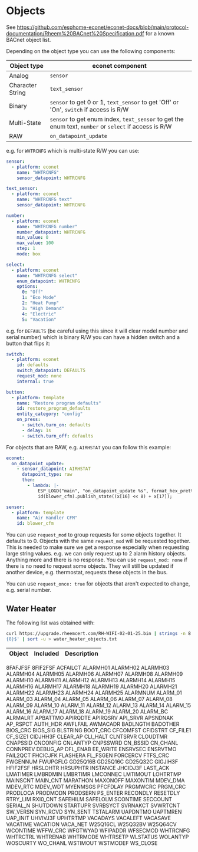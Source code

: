 # Objects

See <https://github.com/esphome-econet/econet-docs/blob/main/protocol-documentation/Rheem%20BACnet%20Specification.pdf> for a known BACnet object list.

Depending on the object type you can use the following components:

Object type | econet component
----------- | ---------
Analog      | `sensor`
Character String | `text_sensor`
Binary      | `sensor` to get 0 or 1, `text_sensor` to get 'Off' or 'On', `switch` if access is R/W
Multi-State | `sensor` to get enum index, `text_sensor` to get the enum text, `number` or `select` if access is R/W
RAW         | `on_datapoint_update`

e.g. for `WHTRCNFG` which is multi-state R/W you can use:

```yaml
sensor:
  - platform: econet
    name: "WHTRCNFG"
    sensor_datapoint: WHTRCNFG

text_sensor:
  - platform: econet
    name: "WHTRCNFG text"
    sensor_datapoint: WHTRCNFG

number:
  - platform: econet
    name: "WHTRCNFG number"
    number_datapoint: WHTRCNFG
    min_value: 0
    max_value: 100
    step: 1
    mode: box

select:
  - platform: econet
    name: "WHTRCNFG select"
    enum_datapoint: WHTRCNFG
    options:
      0: "Off"
      1: "Eco Mode"
      2: "Heat Pump"
      3: "High Demand"
      4: "Electric"
      5: "Vacation"
```

e.g. for `DEFAULTS` (be careful using this since it will clear model number and serial number) which is binary R/W you can have a hidden switch and a button that flips it:

```yaml
switch:
  - platform: econet
    id: defaults
    switch_datapoint: DEFAULTS
    request_mod: none
    internal: true

button:
  - platform: template
    name: "Restore program defaults"
    id: restore_program_defaults
    entity_category: "config"
    on_press:
      - switch.turn_on: defaults
      - delay: 1s
      - switch.turn_off: defaults
```

For objects that are RAW, e.g. `AIRHSTAT` you can follow this example:

```yaml
econet:
  on_datapoint_update:
    - sensor_datapoint: AIRHSTAT
      datapoint_type: raw
      then:
        - lambda: |-
            ESP_LOGD("main", "on_datapoint_update %s", format_hex_pretty(x).c_str());
            id(blower_cfm).publish_state((x[16] << 8) + x[17]);

sensor:
  - platform: template
    name: "Air Handler CFM"
    id: blower_cfm
```

You can use `request_mod` to group requests for some objects together. It defaults to 0. Objects with the same `request_mod` will be requested together. This is needed to make sure we get a response especially when requesting large string values. e.g. we can only request up to 2 alarm history objects. Anything more and there is no response. You can use `request_mod: none` if there is no need to request some objects. They will still be updated if another device, e.g. thermostat, requests these objects in the bus.

You can use `request_once: true` for objects that aren't expected to change, e.g. serial number.

## Water Heater

The following list was obtained with:
```bash
curl https://upgrade.rheemcert.com/RH-WIFI-02-01-25.bin | strings -n 8 | grep -E '^[_A-Z0-9]
{8}$' | sort -u > water_heater_objects.txt
```

Object | Included | Description
------ | -------- | -----------
8FAFJFSF
8FIF2FSF
ACFAILCT
ALARMH01
ALARMH02
ALARMH03
ALARMH04
ALARMH05
ALARMH06
ALARMH07
ALARMH08
ALARMH09
ALARMH10
ALARMH11
ALARMH12
ALARMH13
ALARMH14
ALARMH15
ALARMH16
ALARMH17
ALARMH18
ALARMH19
ALARMH20
ALARMH21
ALARMH22
ALARMH23
ALARMH24
ALARMH25
ALARMNUM
ALARM_01
ALARM_03
ALARM_04
ALARM_05
ALARM_06
ALARM_07
ALARM_08
ALARM_09
ALARM_10
ALARM_11
ALARM_12
ALARM_13
ALARM_14
ALARM_15
ALARM_16
ALARM_17
ALARM_18
ALARM_19
ALARM_20
ALARM_BC
ALRMALRT
APBATTMO
APIRQDTE
APIRQSRV
API_SRVR
APSNDNAK
AP_RSPCT
AUTH_HDR
AWFLFAIL
AWMACADR
BADLNGTH
BADOTHER
BIOS_CRC
BIOS_SIG
BLSTRING
BOOT_CRC
CFCOMFST
CFIDSTRT
CF_FILE1
CF_SIZE1
CIDJHH3F
CLEAR_AP
CLI_HALT
CLNTSRVR
CLOUDTMR
CNAPSSID
CNCONFIG
CNLANTYP
CNPSSWRD
CN_BSSID
CN_CHANL
CONNPREV
DEBUG_AP
DFL_ENAB
EE_WRITE
ENSRVSEC
ENSRVTMO
FAIL2QCT
FHCICJFK
FLASHERA
FL_FSGEN
FORCERCV
FTFS_CRC
FWGENNUM
FWUPGFLG
GD25Q16B
GD25Q16C
GD25Q32C
GIGJIH3F
HFIF2FSF
HRSLOHTR
HRSUPHTR
INSTANCE
JHCIDJ3F
LAST_ACK
LMATIMER
LMBRDMIN
LMBRTIMR
LMCONNEC
LMTIMOUT
LOHTRTMP
MAINSCNT
MAIN_CNT
MARATHON
MAXONOFF
MAXONTIM
MDEV_DMA
MDEV_RTC
MDEV_WDT
MYENMSGS
PFCFDLAY
PRGMWCRC
PRGM_CRC
PRODLOCA
PRODMODN
PRODSERN
PS_ENTER
RECONDLY
RESETDLY
RTRY_LIM
RXI0_CNT
SAFEHILM
SAFELOLM
SCONTIME
SECCOUNT
SERIAL_N
SHUTDOWN
STARTUPR
SVRBSYCT
SVRNAKCT
SVWRTCNT
SW_VERSN
SYN_RCVD
SYN_SENT
TSTALARM
UAPDNTMO
UAPTMREN
UAP_INIT
UHVIVJ3F
UPHTRTMP
VACADAYS
VACALEFT
VACASAVE
VACATIME
VACATION
VACA_NET
W25Q16CL
W25Q32BV
W25Q64CV
WCONTIME
WFFW_CRC
WFGTWYAD
WFIPADDR
WFSECMOD
WHTRCNFG
WHTRCTRL
WHTRENAB
WHTRMODE
WHTRSETP
WLSTATUS
WOLANTYP
WOSCURTY
WO_CHANL
WSTIMOUT
WSTMODEF
WS_CLOSE
